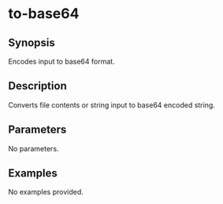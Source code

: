# to-base64

## Synopsis

Encodes input to base64 format.

## Description

Converts file contents or string input to base64 encoded string.

## Parameters
No parameters.
## Examples
No examples provided.
